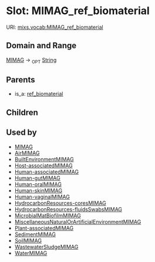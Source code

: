 
# Slot: MIMAG_ref_biomaterial




URI: [mixs.vocab:MIMAG_ref_biomaterial](https://w3id.org/mixs/vocab/MIMAG_ref_biomaterial)


## Domain and Range

[MIMAG](MIMAG.md) ->  <sub>OPT</sub> [String](types/String.md)

## Parents

 *  is_a: [ref_biomaterial](ref_biomaterial.md)

## Children


## Used by

 * [MIMAG](MIMAG.md)
 * [AirMIMAG](AirMIMAG.md)
 * [BuiltEnvironmentMIMAG](BuiltEnvironmentMIMAG.md)
 * [Host-associatedMIMAG](Host-associatedMIMAG.md)
 * [Human-associatedMIMAG](Human-associatedMIMAG.md)
 * [Human-gutMIMAG](Human-gutMIMAG.md)
 * [Human-oralMIMAG](Human-oralMIMAG.md)
 * [Human-skinMIMAG](Human-skinMIMAG.md)
 * [Human-vaginalMIMAG](Human-vaginalMIMAG.md)
 * [HydrocarbonResources-coresMIMAG](HydrocarbonResources-coresMIMAG.md)
 * [HydrocarbonResources-fluidsSwabsMIMAG](HydrocarbonResources-fluidsSwabsMIMAG.md)
 * [MicrobialMatBiofilmMIMAG](MicrobialMatBiofilmMIMAG.md)
 * [MiscellaneousNaturalOrArtificialEnvironmentMIMAG](MiscellaneousNaturalOrArtificialEnvironmentMIMAG.md)
 * [Plant-associatedMIMAG](Plant-associatedMIMAG.md)
 * [SedimentMIMAG](SedimentMIMAG.md)
 * [SoilMIMAG](SoilMIMAG.md)
 * [WastewaterSludgeMIMAG](WastewaterSludgeMIMAG.md)
 * [WaterMIMAG](WaterMIMAG.md)
